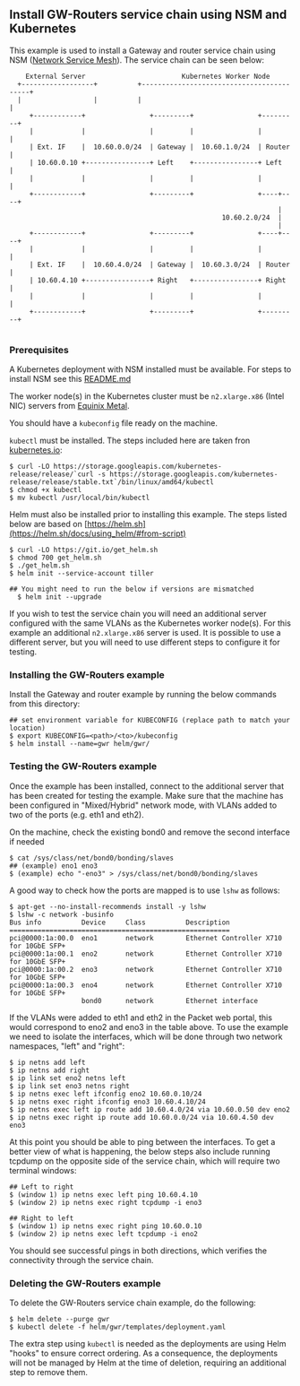 ## Install GW-Routers service chain using NSM and Kubernetes

This example is used to install a Gateway and router service chain using NSM ([Network Service Mesh](https://networkservicemesh.io/)).
The service chain can be seen below:
```
    External Server                        Kubernetes Worker Node           
  +------------------+          +------------------------------------------+
  |                  |          |                                          |
     +------------+                +---------+                +---------+   
     |            |                |         |                |         |   
     | Ext. IF    |  10.60.0.0/24  | Gateway |  10.60.1.0/24  | Router  |   
     | 10.60.0.10 +----------------+ Left    +----------------+ Left    |   
     |            |                |         |                |         |   
     +------------+                +---------+                +----+----+   
                                                                   |        
                                                     10.60.2.0/24  |        
                                                                   |        
     +------------+                +---------+                +----+----+   
     |            |                |         |                |         |   
     | Ext. IF    |  10.60.4.0/24  | Gateway |  10.60.3.0/24  | Router  |   
     | 10.60.4.10 +----------------+ Right   +----------------+ Right   |   
     |            |                |         |                |         |   
     +------------+                +---------+                +---------+   
                                                                           
```

### Prerequisites
A Kubernetes deployment with NSM installed must be available. For steps to install NSM see this [README.md](https://github.com/cncf/cnf-testbed/blob/wip-new-examples-structure/examples/workload-infra/nsm-k8s/README.md)

The worker node(s) in the Kubernetes cluster must be `n2.xlarge.x86` (Intel NIC) servers from [Equinix Metal](https://metal.equinix.com/).

You should have a `kubeconfig` file ready on the machine.

`kubectl` must be installed. The steps included here are taken fron [kubernetes.io](https://kubernetes.io/docs/tasks/tools/install-kubectl/#install-kubectl-on-linux):
```
$ curl -LO https://storage.googleapis.com/kubernetes-release/release/`curl -s https://storage.googleapis.com/kubernetes-release/release/stable.txt`/bin/linux/amd64/kubectl
$ chmod +x kubectl
$ mv kubectl /usr/local/bin/kubectl
```

Helm must also be installed prior to installing this example. The steps listed below are based on [https://helm.sh](https://helm.sh/docs/using_helm/#from-script)
```
$ curl -LO https://git.io/get_helm.sh
$ chmod 700 get_helm.sh
$ ./get_helm.sh
$ helm init --service-account tiller

## You might need to run the below if versions are mismatched
  $ helm init --upgrade
```

If you wish to test the service chain you will need an additional server configured with the same VLANs as the Kubernetes worker node(s). For this example an additional `n2.xlarge.x86` server is used. It is possible to use a different server, but you will need to use different steps to configure it for testing.


### Installing the GW-Routers example
Install the Gateway and router example by running the below commands from this directory:
```
## set environment variable for KUBECONFIG (replace path to match your location)
$ export KUBECONFIG=<path>/<to>/kubeconfig
$ helm install --name=gwr helm/gwr/ 
```

### Testing the GW-Routers example
Once the example has been installed, connect to the additional server that has been created for testing the example. Make sure that the machine has been configured in "Mixed/Hybrid" network mode, with VLANs added to two of the ports (e.g. eth1 and eth2).

On the machine, check the existing bond0 and remove the second interface if needed
```
$ cat /sys/class/net/bond0/bonding/slaves
## (example) eno1 eno3
$ (example) echo "-eno3" > /sys/class/net/bond0/bonding/slaves
```

A good way to check how the ports are mapped is to use `lshw` as follows:
```
$ apt-get --no-install-recommends install -y lshw
$ lshw -c network -businfo
Bus info          Device     Class          Description
=======================================================
pci@0000:1a:00.0  eno1       network        Ethernet Controller X710 for 10GbE SFP+
pci@0000:1a:00.1  eno2       network        Ethernet Controller X710 for 10GbE SFP+
pci@0000:1a:00.2  eno3       network        Ethernet Controller X710 for 10GbE SFP+
pci@0000:1a:00.3  eno4       network        Ethernet Controller X710 for 10GbE SFP+
                  bond0      network        Ethernet interface
```

If the VLANs were added to eth1 and eth2 in the Packet web portal, this would correspond to eno2 and eno3 in the table above. To use the example we need to isolate the interfaces, which will be done through two network namespaces, "left" and "right":
```
$ ip netns add left
$ ip netns add right
$ ip link set eno2 netns left
$ ip link set eno3 netns right
$ ip netns exec left ifconfig eno2 10.60.0.10/24
$ ip netns exec right ifconfig eno3 10.60.4.10/24
$ ip netns exec left ip route add 10.60.4.0/24 via 10.60.0.50 dev eno2
$ ip netns exec right ip route add 10.60.0.0/24 via 10.60.4.50 dev eno3
```

At this point you should be able to ping between the interfaces. To get a better view of what is happening, the below steps also include running tcpdump on the opposite side of the service chain, which will require two terminal windows:

```
## Left to right
$ (window 1) ip netns exec left ping 10.60.4.10
$ (window 2) ip netns exec right tcpdump -i eno3

## Right to left
$ (window 1) ip netns exec right ping 10.60.0.10
$ (window 2) ip netns exec left tcpdump -i eno2
```

You should see successful pings in both directions, which verifies the connectivity through the service chain.

### Deleting the GW-Routers example
To delete the GW-Routers service chain example, do the following:
```
$ helm delete --purge gwr
$ kubectl delete -f helm/gwr/templates/deployment.yaml
```

The extra step using `kubectl` is needed as the deployments are using Helm "hooks" to ensure correct ordering. As a consequence, the deployments will not be managed by Helm at the time of deletion, requiring an additional step to remove them.

